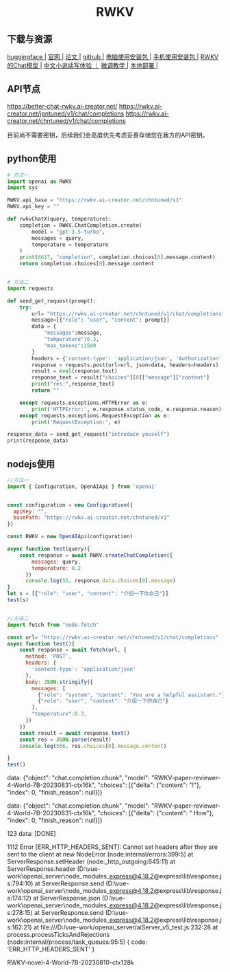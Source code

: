 # <center>RWKV</center>

## 下载与资源
[huggingface |](https://huggingface.co/RWKV)
[官网 |](www.rwkv.com)
[论文 |](https://arxiv.org/abs/2305.13048)
[github |](https://github.com/BlinkDL/ChatRWKV)
[电脑使用安装包 |](https://github.com/josStorer/RWKV-Runner)
[手机使用安装包 |](https://github.com/ZTMIDGO/RWKV-Android)
[RWKV的Chat模型 |](https://zhuanlan.zhihu.com/p/618011122)
[中文小说续写体验 ｜](https://modelscope.cn/studios/BlinkDL/RWKV-CHN/summary)
[微调教学 |](https://zhuanlan.zhihu.com/p/638326262)
[本地部署 |](https://github.com/cgisky1980/ai00_rwkv_server/blob/main/README_zh.md)


## API节点
https://better-chat-rwkv.ai-creator.net/
https://rwkv.ai-creator.net/jpntuned/v1/chat/completions
https://rwkv.ai-creator.net/chntuned/v1/chat/completions

目前尚不需要密钥，后续我们会高度优先考虑妥善存储您在我方的API密钥。

## python使用
```py
# 方法一
import openai as RWKV
import sys

RWKV.api_base = "https://rwkv.ai-creator.net/chntuned/v1"
RWKV.api_key = ""

def rwkvChatX(query, temperature):
    completion = RWKV.ChatCompletion.create(
        model = "gpt-3.5-turbo",
        messages = query,
        temperature = temperature
    )
    print(6617, "completion", completion.choices[0].message.content)
    return completion.choices[0].message.content


# 方法二    
import requests

def send_get_request(prompt):
    try:
        url= "https://rwkv.ai-creator.net/chntuned/v1/chat/completions"
        message=[{"role": "user", "content": prompt}]
        data = {
            "messages":message,
            "temperature":0.3,
            "max_tokens":1500
        }
        headers = {'content-type': 'application/json', 'Authorization': 'Bearer '}
        response = requests.post(url=url, json=data, headers=headers)
        result = eval(response.text)
        response_text = result["choices"][0]["message"]["content"]
        print("res:",response_text)
        return ""

    except requests.exceptions.HTTPError as e:
        print('HTTPError:', e.response.status_code, e.response.reason)
    except requests.exceptions.RequestException as e:
        print('RequestException:', e)

response_data = send_get_request("introduce youself")
print(response_data)
```

## nodejs使用
```js
//方法一
import { Configuration, OpenAIApi } from 'openai'


const configuration = new Configuration({
  apiKey: "",
  basePath: "https://rwkv.ai-creator.net/chntuned/v1"
})

const RWKV = new OpenAIApi(configuration)

async function test(query){
    const response = await RWKV.createChatCompletion({
        messages: query,
        temperature: 0.2
      })
      console.log(55, response.data.choices[0].message)
}
let s = [{"role": "user", "content": "介绍一下你自己"}]
test(s)


//方法二
import fetch from "node-fetch"

const url= "https://rwkv.ai-creator.net/chntuned/v1/chat/completions"
async function test(){
	const response = await fetch(url, {
	  method: 'POST',
	  headers: {
		'content-type': 'application/json'
	  },
	  body: JSON.stringify({
	    messages: [
	      {"role": "system", "content": "You are a helpful assistant."},
	      {"role": "user", "content": "介绍一下你自己"}
	    ],
	    "temperature":0.3,
	  })
	})
    const result = await response.text()
	const res = JSON.parse(result)
	console.log(566, res.choices[0].message.content)

}
test()
```


data: {"object": "chat.completion.chunk", "model": "RWKV-paper-reviewer-4-World-7B-20230831-ctx16k", "choices": [{"delta": {"content": "!"}, "index": 0, "finish_reason": null}]}

data: {"object": "chat.completion.chunk", "model": "RWKV-paper-reviewer-4-World-7B-20230831-ctx16k", "choices": [{"delta": {"content": " How"}, "index": 0, "finish_reason": null}]}

123 data: [DONE]

1112 Error [ERR_HTTP_HEADERS_SENT]: Cannot set headers after they are sent to the client
    at new NodeError (node:internal/errors:399:5)
    at ServerResponse.setHeader (node:_http_outgoing:645:11)
    at ServerResponse.header (D:\vue-work\openai_server\node_modules\_express@4.18.2@express\lib\response.js:794:10)
    at ServerResponse.send (D:\vue-work\openai_server\node_modules\_express@4.18.2@express\lib\response.js:174:12)
    at ServerResponse.json (D:\vue-work\openai_server\node_modules\_express@4.18.2@express\lib\response.js:278:15)
    at ServerResponse.send (D:\vue-work\openai_server\node_modules\_express@4.18.2@express\lib\response.js:162:21)
    at file:///D:/vue-work/openai_server/aiServer_v5_test.js:232:28
    at process.processTicksAndRejections (node:internal/process/task_queues:95:5) {
  code: 'ERR_HTTP_HEADERS_SENT'
}

RWKV-novel-4-World-7B-20230810-ctx128k